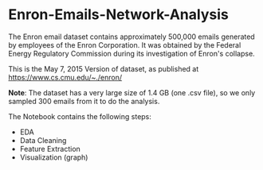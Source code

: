 # Enron-Emails-Network-Analysis
The Enron email dataset contains approximately 500,000 emails generated by employees of the Enron Corporation. It was obtained by the Federal Energy Regulatory Commission during its investigation of Enron's collapse.

This is the May 7, 2015 Version of dataset, as published at https://www.cs.cmu.edu/~./enron/


**Note**:  The dataset has a very large size of 1.4 GB (one .csv file), so we only sampled 300 emails from it to do the analysis.

The Notebook contains the following steps: 

- EDA
- Data Cleaning
- Feature Extraction
- Visualization (graph)
